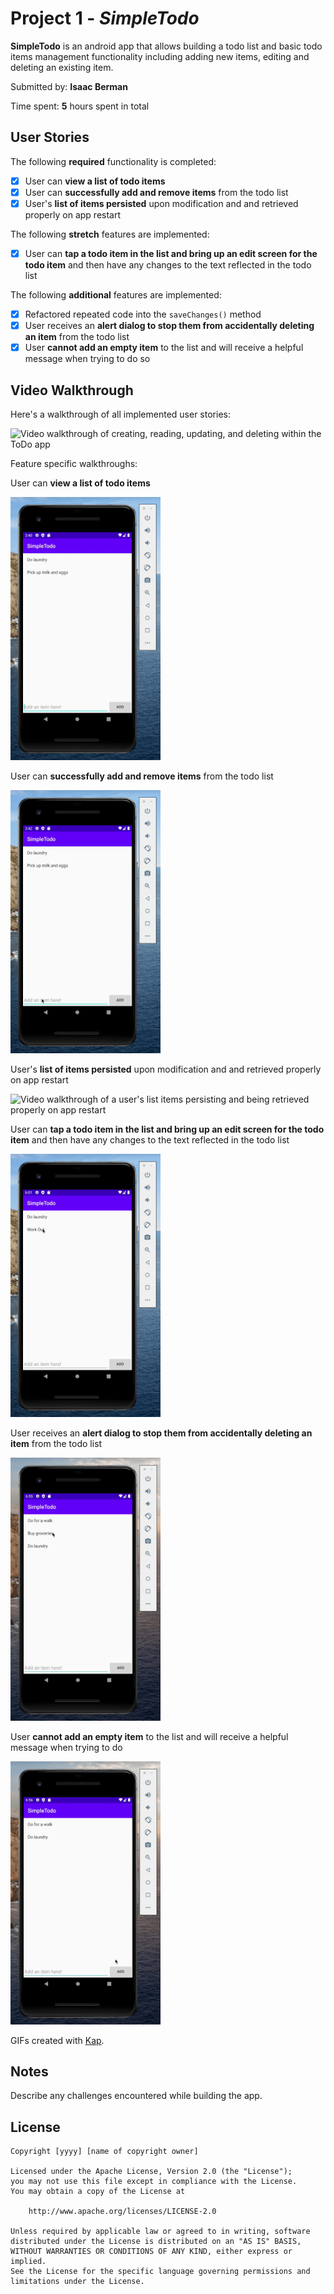 # Project 1 - _SimpleTodo_

**SimpleTodo** is an android app that allows building a todo list and basic todo items management functionality including adding new items, editing and deleting an existing item.

Submitted by: **Isaac Berman**

Time spent: **5** hours spent in total

## User Stories

The following **required** functionality is completed:

- [x] User can **view a list of todo items**
- [x] User can **successfully add and remove items** from the todo list
- [x] User's **list of items persisted** upon modification and and retrieved properly on app restart

The following **stretch** features are implemented:

- [x] User can **tap a todo item in the list and bring up an edit screen for the todo item** and then have any changes to the text reflected in the todo list

The following **additional** features are implemented:

- [x] Refactored repeated code into the `saveChanges()` method
- [x] User receives an **alert dialog to stop them from accidentally deleting an item** from the todo list
- [x] User **cannot add an empty item** to the list and will receive a helpful message when trying to do so

## Video Walkthrough

Here's a walkthrough of all implemented user stories:

<img src='./full_walkthrough.gif' title='Full walkthrough of all implemented user stories' alt='Video walkthrough of creating, reading, updating, and deleting within the ToDo app' >

Feature specific walkthroughs:

User can **view a list of todo items**

<img src='./view_list.gif' title='User can view a list of todo items' width='240px' alt='Video walkthrough of a user viewing a list of todo items' />

User can **successfully add and remove items** from the todo list

<img src='./add_and_remove.gif' title='User can successfully add and remove items from the todo list' width='240px' alt='Video walkthrough of a user adding and removing items from the todo list' />

User's **list of items persisted** upon modification and and retrieved properly on app restart

<img src='./items_persist.gif' title="User's list of items persisted upon modification and retrieved properly on app restart" width='240px' alt="Video walkthrough of a user's list items persisting and being retrieved properly on app restart" />

User can **tap a todo item in the list and bring up an edit screen for the todo item** and then have any changes to the text reflected in the todo list

<img src='./edit_text.gif' title="User can tap a todo item in the list and bring up an edit screen for the todo item and then have any changes to the text reflected in the todo list" width='240px' alt="Video walkthrough of a user editing an item through the edit page" />

User receives an **alert dialog to stop them from accidentally deleting an item** from the todo list

<img src='./alert_dialog.gif' title="User receives an alert dialog to stop them from accidentally deleting an item from the todo list" width='240px' alt="Video walkthrough of a user receiving an alert dialog stopping them from accidentally deleting an item" />

User **cannot add an empty item** to the list and will receive a helpful message when trying to do

<img src='./helpful_message.gif' title="User cannot add an empty item to the list and will receive a helpful message when trying to do" width='240px' alt="Video walkthrough of a user receiving a helpful message when accidentally trying to add an empty item" />

GIFs created with [Kap](https://getkap.co/).

## Notes

Describe any challenges encountered while building the app.

## License

    Copyright [yyyy] [name of copyright owner]

    Licensed under the Apache License, Version 2.0 (the "License");
    you may not use this file except in compliance with the License.
    You may obtain a copy of the License at

        http://www.apache.org/licenses/LICENSE-2.0

    Unless required by applicable law or agreed to in writing, software
    distributed under the License is distributed on an "AS IS" BASIS,
    WITHOUT WARRANTIES OR CONDITIONS OF ANY KIND, either express or implied.
    See the License for the specific language governing permissions and
    limitations under the License.
